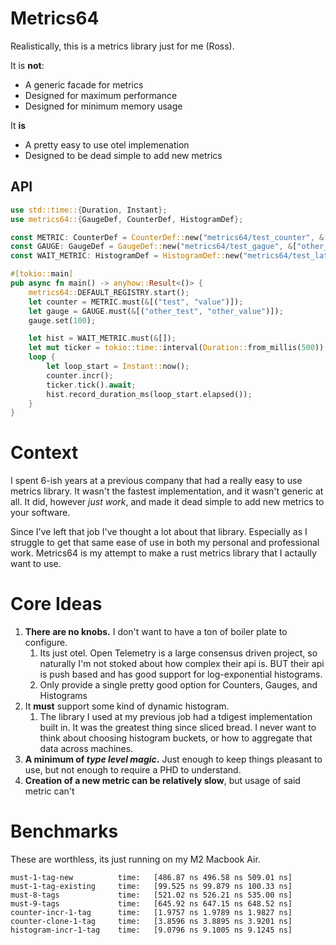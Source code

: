 # Metrics64

Realistically, this is a metrics library just for me (Ross).

It is **not**:
* A generic facade for metrics
* Designed for maximum performance
* Designed for minimum memory usage

It **is**
* A pretty easy to use otel implemenation
* Designed to be dead simple to add new metrics
## API
```rust
use std::time::{Duration, Instant};
use metrics64::{GaugeDef, CounterDef, HistogramDef};

const METRIC: CounterDef = CounterDef::new("metrics64/test_counter", &["test"]);
const GAUGE: GaugeDef = GaugeDef::new("metrics64/test_gague", &["other_test"])
const WAIT_METRIC: HistogramDef = HistogramDef::new("metrics64/test_latency_ms", &[]);

#[tokio::main]
pub async fn main() -> anyhow::Result<()> {
    metrics64::DEFAULT_REGISTRY.start();
    let counter = METRIC.must(&[("test", "value")]);
    let gauge = GAUGE.must(&[("other_test", "other_value")]);
    gauge.set(100);

    let hist = WAIT_METRIC.must(&[]);
    let mut ticker = tokio::time::interval(Duration::from_millis(500));
    loop {
        let loop_start = Instant::now();
        counter.incr();
        ticker.tick().await;
        hist.record_duration_ms(loop_start.elapsed());
    }
}
```

# Context

I spent 6-ish years at a previous company that had a really easy to use metrics
library. It wasn't the fastest implementation, and it wasn't generic at all. It
did, however _just work_, and made it dead simple to add new metrics to your
software.

Since I've left that job I've thought a lot about that library. Especially as I
struggle to get that same ease of use in both my personal and professional work.
Metrics64 is my attempt to make a rust metrics library that I actaully want to
use.

# Core Ideas

1. **There are no knobs.** I don't want to have a ton of boiler plate to configure.
    1. Its just otel. Open Telemetry is a large consensus driven project, so naturally I'm not stoked about how complex their api is. BUT their api is push based and has good support for log-exponential histograms.
    2. Only provide a single pretty good option for Counters, Gauges, and Histograms
2. It **must** support some kind of dynamic histogram.
   1. The library I used at my previous job had a tdigest implementation built in. It was the greatest thing since sliced bread. I never want to think about choosing histogram buckets, or how to aggregate that data across machines.
3. **A minimum of _type level magic_.** Just enough to keep things pleasant to use, but not enough to require a PHD to understand.
4. **Creation of a new metric can be relatively slow**, but usage of said metric can't

# Benchmarks
These are worthless, its just running on my M2 Macbook Air.

```
must-1-tag-new          time:   [486.87 ns 496.58 ns 509.01 ns]
must-1-tag-existing     time:   [99.525 ns 99.879 ns 100.33 ns]
must-8-tags             time:   [521.02 ns 526.21 ns 535.00 ns]
must-9-tags             time:   [645.92 ns 647.15 ns 648.52 ns]
counter-incr-1-tag      time:   [1.9757 ns 1.9789 ns 1.9827 ns]
counter-clone-1-tag     time:   [3.8596 ns 3.8895 ns 3.9201 ns]
histogram-incr-1-tag    time:   [9.0796 ns 9.1005 ns 9.1245 ns]
```
